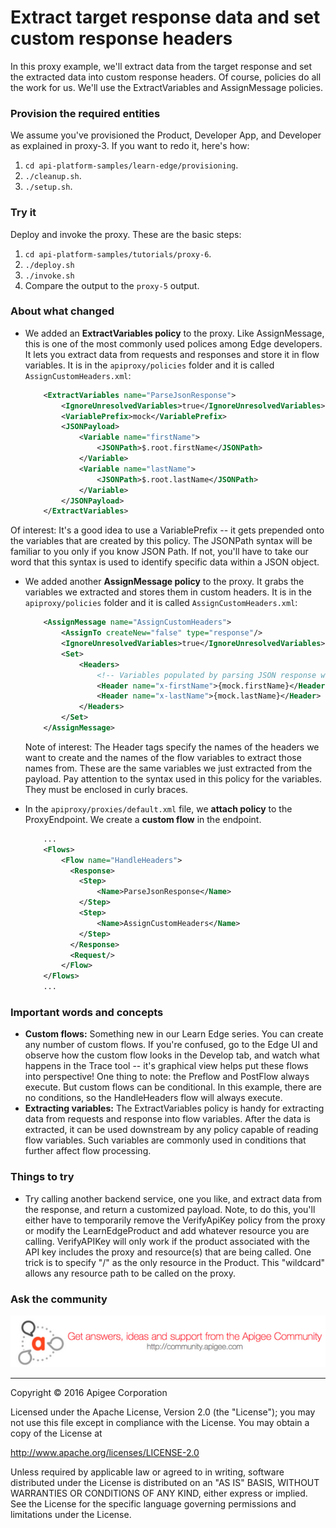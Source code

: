 # Extract target response data and set custom response headers

In this proxy example, we'll extract data from the target response and set the extracted data into custom response headers. Of course, policies do all the work for us. We'll use the ExtractVariables and AssignMessage policies.  


### Provision the required entities

We assume you've provisioned the Product, Developer App, and Developer as explained in proxy-3. If you want to redo it, here's how:

1. `cd api-platform-samples/learn-edge/provisioning`.
2. `./cleanup.sh`.
3. `./setup.sh`.

### Try it

Deploy and invoke the proxy. These are the basic steps:

1. `cd api-platform-samples/tutorials/proxy-6`.
2. `./deploy.sh`
3. `./invoke.sh`
4. Compare the output to the `proxy-5` output. 

### About what changed

* We added an **ExtractVariables policy** to the proxy. Like AssignMessage, this is one of the most commonly used polices among Edge developers. It lets you extract data from requests and responses and store it in flow variables. It is in the `apiproxy/policies` folder and it is called `AssignCustomHeaders.xml`:

    ```xml
        <ExtractVariables name="ParseJsonResponse">
            <IgnoreUnresolvedVariables>true</IgnoreUnresolvedVariables>
            <VariablePrefix>mock</VariablePrefix>
            <JSONPayload>
                <Variable name="firstName">
                    <JSONPath>$.root.firstName</JSONPath>
                </Variable>
                <Variable name="lastName">
                    <JSONPath>$.root.lastName</JSONPath>
                </Variable>
            </JSONPayload>
        </ExtractVariables>
    ```

Of interest: It's a good idea to use a VariablePrefix -- it gets prepended onto the variables that are created by this policy. The JSONPath syntax will be familiar to you only if you know JSON Path. If not, you'll have to take our word that this syntax is used to identify specific data within a JSON object. 

* We added another **AssignMessage policy** to the proxy. It grabs the variables we extracted and stores them in custom headers. It is in the `apiproxy/policies` folder and it is called `AssignCustomHeaders.xml`:

    ```xml
        <AssignMessage name="AssignCustomHeaders">
            <AssignTo createNew="false" type="response"/>
            <IgnoreUnresolvedVariables>true</IgnoreUnresolvedVariables>
            <Set>
                <Headers>
                    <!-- Variables populated by parsing JSON response with an ExtractVariables policy -->
                    <Header name="x-firstName">{mock.firstName}</Header>
                    <Header name="x-lastName">{mock.lastName}</Header>
                </Headers>
            </Set>
        </AssignMessage>
    ```

    Note of interest: The Header tags specify the names of the headers we want to create and the names of the flow variables to extract those names from. These are the same variables we just extracted from the payload. Pay attention to the syntax used in this policy for the variables. They must be enclosed in curly braces. 

* In the `apiproxy/proxies/default.xml` file, we **attach policy** to the ProxyEndpoint. We create a **custom flow** in the endpoint.  

    ```xml
        ...
        <Flows>
            <Flow name="HandleHeaders">
              <Response>
                <Step>
                    <Name>ParseJsonResponse</Name>
                </Step>
                <Step>
                    <Name>AssignCustomHeaders</Name>
                </Step>
              </Response>
              <Request/>
            </Flow>
        </Flows>
        ...
    ```


### Important words and concepts

* **Custom flows:** Something new in our Learn Edge series. You can create any number of custom flows. If you're confused, go to the Edge UI and observe how the custom flow looks in the Develop tab, and watch what happens in the Trace tool -- it's graphical view helps put these flows into perspective! One thing to note: the Preflow and PostFlow always execute. But custom flows can be conditional. In this example, there are no conditions, so the HandleHeaders flow will always execute.
* **Extracting variables:** The ExtractVariables policy is handy for extracting data from requests and response into flow variables. After the data is extracted, it can be used downstream by any policy capable of reading flow variables. Such variables are commonly used in conditions that further affect flow processing. 

### Things to try

* Try calling another backend service, one you like, and extract data from the response, and return a customized payload. Note, to do this, you'll either have to temporarily remove the VerifyApiKey policy from the proxy or modify the LearnEdgeProduct and add whatever resource you are calling. VerifyAPIKey will only work if the product associated with the API key includes the proxy and resource(s) that are being called. One trick is to specify "/" as the only resource in the Product. This "wildcard" allows any resource path to be called on the proxy. 


### Ask the community

[![alt text](../../images/apigee-community.png "Apigee Community is a great place to ask questions and find answers about developing API proxies. ")](https://community.apigee.com?via=github)

---

Copyright © 2016 Apigee Corporation

Licensed under the Apache License, Version 2.0 (the "License"); you may not use
this file except in compliance with the License. You may obtain a copy
of the License at

http://www.apache.org/licenses/LICENSE-2.0

Unless required by applicable law or agreed to in writing, software
distributed under the License is distributed on an "AS IS" BASIS,
WITHOUT WARRANTIES OR CONDITIONS OF ANY KIND, either express or implied.
See the License for the specific language governing permissions and
limitations under the License.
